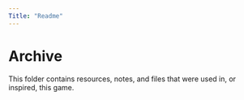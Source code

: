 ```yaml
---
Title: "Readme"
---
```

# Archive

This folder contains resources, notes, and files that were used in, or inspired, this game.